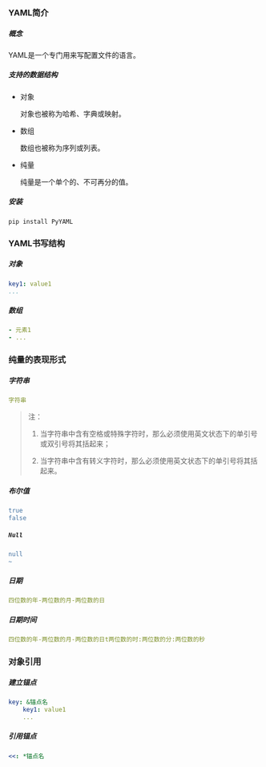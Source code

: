 ### YAML简介

##### 概念

YAML是一个专门用来写配置文件的语言。

##### 支持的数据结构

* 对象

    对象也被称为哈希、字典或映射。

* 数组

    数组也被称为序列或列表。

* 纯量

    纯量是一个单个的、不可再分的值。

##### 安装

```shell script
pip install PyYAML
```

### YAML书写结构

##### 对象

```yaml
key1: value1
...
```

##### 数组

```yaml
- 元素1
- ...
```

### 纯量的表现形式

##### 字符串

```yaml
字符串
```

> 注：
>
> 1. 当字符串中含有空格或特殊字符时，那么必须使用英文状态下的单引号或双引号将其括起来；
>
> 2. 当字符串中含有转义字符时，那么必须使用英文状态下的单引号将其括起来。

##### 布尔值

```yaml
true
false
```

##### `Null`

```yaml
null
~
```

##### 日期

```yaml
四位数的年-两位数的月-两位数的日
```

##### 日期时间

```yaml
四位数的年-两位数的月-两位数的日t两位数的时:两位数的分:两位数的秒
```

### 对象引用

##### 建立锚点

```yaml
key: &锚点名
    key1: value1
    ...
```

##### 引用锚点

```yaml
<<: *锚点名
```